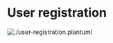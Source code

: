 # User registration

![./user-registration.plantuml](http://www.plantuml.com/plantuml/proxy?cache=no&src=https://raw.githubusercontent.com/arcanetechnology/arcane-platform/main/docs/user-registration.plantuml)